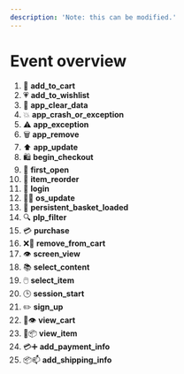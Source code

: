 ```yaml
---
description: 'Note: this can be modified.'
---
```


# Event overview

1. 🛒 **add\_to\_cart**
2. 💗 **add\_to\_wishlist**
3. 🧹 **app\_clear\_data**
4. 💥 **app\_crash\_or\_exception**
5. ⚠️ **app\_exception**
6. 🗑️ **app\_remove**
7. ⬆️ **app\_update**
8. 🛍️ **begin\_checkout**
9. 🎉 **first\_open**
10. 🔁 **item\_reorder**
11. 🔑 **login**
12. 📱💡 **os\_update**
13. 🔄 **persistent\_basket\_loaded**
14. 🔍 **plp\_filter**
15. 💳 **purchase**
16. ❌🛒 **remove\_from\_cart**
17. 👁️ **screen\_view**
18. 📚 **select\_content**
19. 🖱️ **select\_item**
20. 🕒 **session\_start**
21. ✏️ **sign\_up**
22. 🛒👁️ **view\_cart**
23. 🔎📦 **view\_item**
24. 💳➕ **add\_payment\_info**
25. 📦📫 **add\_shipping\_info**
